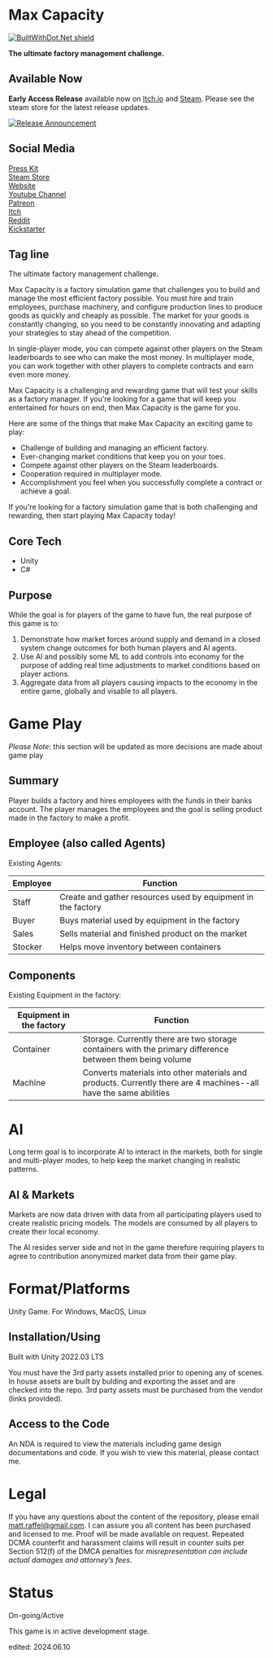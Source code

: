 # Max Capacity
[![BuiltWithDot.Net shield](https://builtwithdot.net/project/5737/max-capacity/badge)](https://builtwithdot.net/project/5737/max-capacity)

**The ultimate factory management challenge.**  


## Available Now

__Early Access Release__ available now on [Itch.io](https://tatmanblue.itch.io/max-capacity) and [Steam](https://store.steampowered.com/app/2579870/Max_Capacity/).  Please see the steam store for the latest release updates.

[![Release Announcement](https://img.youtube.com/vi/kaOTkWa1Pi0/0.jpg)](https://youtu.be/kaOTkWa1Pi0)


## Social Media
[Press Kit](https://impress.games/press-kit/tatman-games/max-capacity)  
[Steam Store](https://store.steampowered.com/app/2579870/Max_Capacity/)  
[Website](http://www.tatmangames.com)  
[Youtube Channel](https://www.youtube.com/@MattRaffel)  
[Patreon](https://tatmanblue.itch.io/max-capacity)  
[Itch](https://tatmanblue.itch.io/max-capacity)  
[Reddit](https://www.reddit.com/r/MaxCapacity/)  
[Kickstarter](https://www.kickstarter.com/projects/tatmanblue/max-capacity/)  

## Tag line

The ultimate factory management challenge.

Max Capacity is a factory simulation game that challenges you to build and manage the most efficient factory possible. You must hire and train employees, purchase machinery, and configure production lines to produce goods as quickly and cheaply as possible. The market for your goods is constantly changing, so you need to be constantly innovating and adapting your strategies to stay ahead of the competition.  

In single-player mode, you can compete against other players on the Steam leaderboards to see who can make the most money. In multiplayer mode, you can work together with other players to complete contracts and earn even more money.  

Max Capacity is a challenging and rewarding game that will test your skills as a factory manager. If you're looking for a game that will keep you entertained for hours on end, then Max Capacity is the game for you.  

Here are some of the things that make Max Capacity an exciting game to play:  

* Challenge of building and managing an efficient factory.  
* Ever-changing market conditions that keep you on your toes.  
* Compete against other players on the Steam leaderboards.  
* Cooperation required in multiplayer mode.  
* Accomplishment you feel when you successfully complete a contract or achieve a goal.  

If you're looking for a factory simulation game that is both challenging and rewarding, then start playing Max Capacity today!


## Core Tech

- Unity
- C#


## Purpose

While the goal is for players of the game to have fun, the real purpose of this game is to:

1. Demonstrate how market forces around supply and demand in a closed system change outcomes for both human players and AI agents.
2. Use AI and possibly some ML to add controls into economy for the purpose of adding real time adjustments to market conditions based
on player actions.
3. Aggregate data from all players causing impacts to the economy in the entire game, globally and visable to all players. 

# Game Play

_Please Note_: this section will be updated as more decisions are made about game play  

## Summary

Player builds a factory and hires employees with the funds in their banks account.  The player manages the employees and the goal
is selling product made in the factory to make a profit.

## Employee (also called Agents)

Existing Agents:  

| Employee | Function |
| -------- | -------- |
| Staff    | Create and gather resources used by equipment in the factory |
| Buyer    | Buys material used by equipment in the factory |
| Sales    | Sells material and finished product on the market |  
| Stocker  | Helps move inventory between containers |  



## Components

Existing Equipment in the factory:  

| Equipment in the factory | Function |
| -------- | -------- |
| Container | Storage.  Currently there are two storage containers with the primary difference between them being volume |
| Machine | Converts materials into other materials and products.  Currently there are 4 machines--all have the same abilities |


# AI

Long term goal is to incorporate AI to interact in the markets, both for single and multi-player modes, to help keep the market changing in realistic patterns.

## AI & Markets

Markets are now data driven with data from all participating players used to create realistic pricing models.  The models are consumed by all
players to create their local economy.

The AI resides server side and not in the game therefore requiring players to agree to contribution anonymized market data from their game play.


# Format/Platforms
Unity Game.  For Windows, MacOS, Linux

## Installation/Using
Built with Unity 2022.03 LTS

You must have the 3rd party assets installed prior to opening any of scenes.   In house assets are built by bulding and exporting the asset and are checked into the repo.
3rd party assets must be purchased from the vendor (links provided).  

## Access to the Code

An NDA is required to view the materials including game design documentations and code.  If you wish to view this material, please contact me.  

# Legal
If you have any questions about the content of the repository, please email [matt.raffel@gmail.com](mailto:matt.raffel@gmail.com). I can assure you all content has been purchased and licensed to me. Proof will be made available on request. Repeated DCMA counterfit and harassment claims will result in counter suits per Section 512(f) of the DMCA penalties for _misrepresentation can include actual damages and attorney’s fees_.

# Status
On-going/Active

This game is in active development stage.

edited: 2024.06.10
